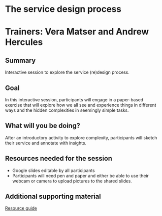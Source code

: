 # The service design process
# Trainers: Vera Matser and Andrew Hercules

## Summary
Interactive session to explore the service (re)design process.

## Goal
In this interactive session, participants will engage in a paper-based exercise that will explore how we all see and experience things in different ways and the hidden complexities in seemingly simple tasks.

## What will you be doing?
After an introductory activity to explore complexity, participants will sketch their service and annotate with insights.

## Resources needed for the session 
- Google slides editable by all participants
- Participants will need pen and paper and either be able to use their webcam or camera to upload pictures to the shared slides.

## Additional supporting material 
[Resource guide](https://docs.google.com/document/d/1NwMA1naFYI-tL3tcsvm2ILvAL5hhh63RR0lly7HNWJI/edit)
